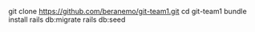 git clone https://github.com/beranemo/git-team1.git
cd git-team1
bundle install
rails db:migrate
rails db:seed